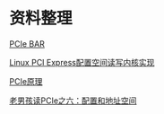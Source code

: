 # 资料整理

[PCIe BAR](https://zhuanlan.zhihu.com/p/26244141)

[Linux PCI Express配置空间读写内核实现](http://www.ilinuxkernel.com/files/5/Linux_PCI_Express_Kernel_RW.htm)

[PCIe原理](https://www.cnblogs.com/LoyenWang/p/14165852.html)

[老男孩读PCIe之六：配置和地址空间](http://www.ssdfans.com/?p=8210)